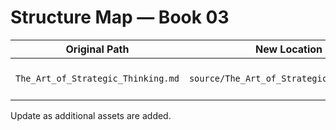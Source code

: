 # Structure Map — Book 03

| Original Path | New Location | Notes |
|---------------|--------------|-------|
| `The_Art_of_Strategic_Thinking.md` | `source/The_Art_of_Strategic_Thinking.md` | Transcript-style manuscript. |

Update as additional assets are added.
